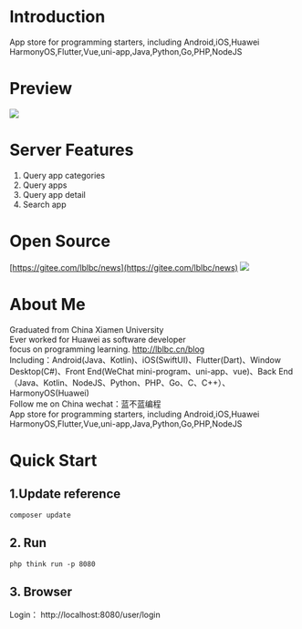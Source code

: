 # Introduction
App store for programming starters, including Android,iOS,Huawei HarmonyOS,Flutter,Vue,uni-app,Java,Python,Go,PHP,NodeJS


# Preview
![](https://img-blog.csdnimg.cn/1d636de117a54716a70c1ef2ebc21c9e.png)
# Server Features
 1. Query app categories
 2. Query apps
 3. Query app detail
 4. Search app

# Open Source
[https://gitee.com/lblbc/news](https://gitee.com/lblbc/news)
![](https://img-blog.csdnimg.cn/2f0b2bfe7c724d32bb3b3c938791c143.png)


# About Me
Graduated from China Xiamen University  
Ever worked for Huawei as software developer  
focus on programming learning. http://lblbc.cn/blog  
Including：Android(Java、Kotlin)、iOS(SwiftUI)、Flutter(Dart)、Window Desktop(C#)、Front End(WeChat mini-program、uni-app、vue)、Back End（Java、Kotlin、NodeJS、Python、PHP、Go、C、C++）、HarmonyOS(Huawei)  
Follow me on China wechat：蓝不蓝编程  
App store for programming starters, including Android,iOS,Huawei HarmonyOS,Flutter,Vue,uni-app,Java,Python,Go,PHP,NodeJS

# Quick Start
## 1.Update reference
```
composer update
```

## 2. Run
```
php think run -p 8080
```
## 3. Browser
Login：
http://localhost:8080/user/login
